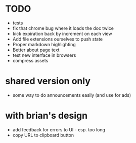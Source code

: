 # TODO
* tests
* fix that chrome bug where it loads the doc twice
* kick expiration back by increment on each view
* Add file extensions ourselves to push state
* Proper markdown highlighting
* Better about page text
* test new interface in browsers
* compress assets


# shared version only
* some way to do announcements easily (and use for ads)


# with brian's design
* add feedback for errors to UI - esp. too long
* copy URL to clipboard button
